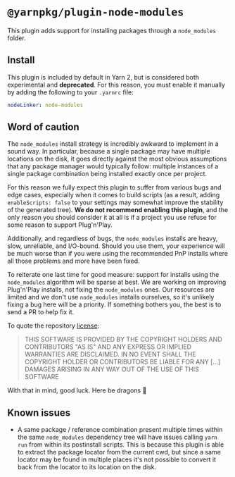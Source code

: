 # `@yarnpkg/plugin-node-modules`

This plugin adds support for installing packages through a `node_modules` folder.

## Install

This plugin is included by default in Yarn 2, but is considered both experimental and **deprecated**. For this reason, you must enable it manually by adding the following to your `.yarnrc` file:

```yml
nodeLinker: node-modules
```

## Word of caution

The `node_modules` install strategy is incredibly awkward to implement in a sound way. In particular, because a single package may have multiple locations on the disk, it goes directly against the most obvious assumptions that any package manager would typically follow: multiple instances of a single package combination being installed exactly once per project.

For this reason we fully expect this plugin to suffer from various bugs and edge cases, especially when it comes to build scripts (as a result, adding `enableScripts: false` to your settings may somewhat improve the stability of the generated tree). **We do not recommend enabling this plugin**, and the only reason you should consider it at all is if a project you use refuse for some reason to support Plug'n'Play.

Additionally, and regardless of bugs, the `node_modules` installs are heavy, slow, unreliable, and I/O-bound. Should you use them, your experience will be much worse than if you were using the recommended PnP installs where all those problems and more have been fixed.

To reiterate one last time for good measure: support for installs using the `node_modules` algorithm will be sparse at best. We are working on improving Plug'n'Play installs, not fixing the `node_modules` ones. Our resources are limited and we don't use `node_modules` installs ourselves, so it's unlikely fixing a bug here will be a priority. If something bothers you, the best is to send a PR to help fix it.

To quote the repository [license](/LICENSE.md):

> THIS SOFTWARE IS PROVIDED BY THE COPYRIGHT HOLDERS AND CONTRIBUTORS "AS IS" AND ANY EXPRESS OR IMPLIED WARRANTIES ARE DISCLAIMED. IN NO EVENT SHALL THE COPYRIGHT HOLDER OR CONTRIBUTORS BE LIABLE FOR ANY [...] DAMAGES ARISING IN ANY WAY OUT OF THE USE OF THIS SOFTWARE

With that in mind, good luck. Here be dragons 🐉

## Known issues

- A same package / reference combination present multiple times within the same `node_modules` dependency tree will have issues calling `yarn run` from within its postinstall scripts. This is because this plugin is able to extract the package locator from the current cwd, but since a same locator may be found in multiple places it's not possible to convert it back from the locator to its location on the disk.
